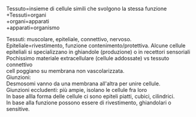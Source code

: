 Tessuto=insieme di cellule simili che svolgono la stessa funzione  
+Tessuti=organi  
+organi=apparati  
+apparati=organismo  
  
Tessuti: muscolare, epiteliale, connettivo, nervoso.  
Epiteliale=rivestimento, funzione contenimento/protettiva. Alcune cellule   
		epiteliali si specializzano in ghiandole (produzione) o in recettori sensoriali  
		Pochissimo materiale extracellulare (cellule addossate) vs tessuto connettivo  
		cell poggiano su membrana non vascolarizzata.  
		Giunzioni:  
		Desmosomi vanno da una membrana all'altra per unire cellule.  
		Giunzioni eccludenti: più ampie, isolano le cellule fra loro  
		In base allla forma delle cellule ci sono epiteli piatti, cubici, cilindrici.  
		In base alla funzione possono essere di rivestimento, ghiandolari o sensitive.  
